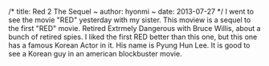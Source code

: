 /*
title: Red 2 The Sequel
~
author: hyonmi
~
date: 2013-07-27
*/
I went to see the movie "RED" yesterday with my sister. This moview is a sequel to the first "RED" movie. Retired Extrmely Dangerous with Bruce Willis, about a bunch of retired spies. I liked the first RED better than this one, but this one has a famous Korean Actor in it.  His name is Pyung Hun Lee.  It is good to see a Korean guy in an american blockbuster movie.

